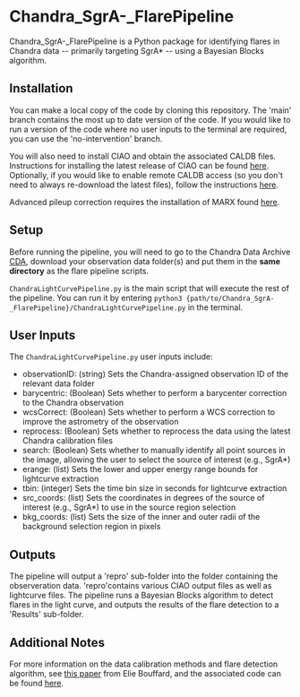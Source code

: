 # Chandra_SgrA-_FlarePipeline

Chandra_SgrA-_FlarePipeline is a Python package for identifying flares in Chandra data -- primarily targeting SgrA* -- using a Bayesian Blocks algorithm.

## Installation

You can make a local copy of the code by cloning this repository. The 'main' branch contains the most up to date version of the code.
If you would like to run a version of the code where no user inputs to the terminal are required, you can use the 'no-intervention' branch.

You will also need to install CIAO and obtain the associated CALDB files. Instructions for installing the latest release of CIAO can be found 
[here](https://cxc.cfa.harvard.edu/ciao/threads/ciao_install_tool/). Optionally, if you would like to enable remote CALDB access (so you don't need to always re-download the latest files), follow the instructions [here](https://heasarc.gsfc.nasa.gov/docs/heasarc/caldb/caldb_remote_access.html).

Advanced pileup correction requires the installation of MARX found [here](https://space.mit.edu/asc/marx/index.html).

## Setup

Before running the pipeline, you will need to go to the Chandra Data Archive [CDA](https://cxc.harvard.edu/cda/), download your observation data folder(s) and put them in the **same directory** as the flare pipeline scripts. 

```ChandraLightCurvePipeline.py``` is the main script that will execute the rest of the pipeline. You can run it by entering ```python3 {path/to/Chandra_SgrA-_FlarePipeline}/ChandraLightCurvePipeline.py``` in the terminal.

## User Inputs

The ```ChandraLightCurvePipeline.py``` user inputs include: 
* observationID: (string) Sets the Chandra-assigned observation ID of the relevant data folder
* barycentric: (Boolean) Sets whether to perform a barycenter correction to the Chandra observation
* wcsCorrect: (Boolean) Sets whether to perform a WCS correction to improve the astrometry of the observation
* reprocess: (Boolean) Sets whether to reprocess the data using the latest Chandra calibration files
* search: (Boolean) Sets whether to manually identify all point sources in the image, allowing the user to select the source of interest (e.g., SgrA*)
* erange: (list) Sets the lower and upper energy range bounds for lightcurve extraction
* tbin: (integer) Sets the time bin size in seconds for lightcurve extraction
* src_coords: (list) Sets the coordinates in degrees of the source of interest (e.g., SgrA*) to use in the source region selection
* bkg_coords: (list) Sets the size of the inner and outer radii of the background selection region in pixels

## Outputs

The pipeline will output a 'repro' sub-folder into the folder containing the observeration data. 'repro'contains various CIAO output files 
as well as lightcurve files. The pipeline runs a Bayesian Blocks algorithm to detect flares in the light curve, and outputs the results of the flare detection to a 'Results' sub-folder.

## Additional Notes

For more information on the data calibration methods and flare detection algorithm, see [this paper](https://ui.adsabs.harvard.edu/abs/2019ApJ...884..148B/abstract) from Elie Bouffard,
and the associated code can be found [here](https://github.com/Elie23/X-ray-flare-simulator/tree/master).
